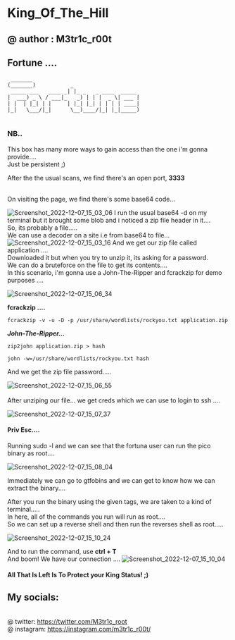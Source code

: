 # King_Of_The_Hill
## @ author : M3tr1c_r00t
## Fortune ....

```
 _______                                  
(_______)           _                     
 _____ ___   ____ _| |_ _   _ ____  _____ 
|  ___) _ \ / ___|_   _) | | |  _ \| ___ |
| |  | |_| | |     | |_| |_| | | | | ____|
|_|   \___/|_|      \__)____/|_| |_|_____)
                                          
```

### NB..
This box has many more ways to gain access than the one i'm gonna provide....
<br> Just be persistent ;) 

After the the usual scans, we find there's an open port, __**3333**__ 

<br> On visiting the page, we find there's some base64 code...

![Screenshot_2022-12-07_15_03_06](https://user-images.githubusercontent.com/99975622/206497811-64b3e05f-5bd8-468a-a4f3-410ab5d1abd6.png)
I run the usual base64 -d on my terminal but it brought some blob and i noticed a zip file header in it....
<br> So, its probably a file.....
<br> We can use a decoder on a site i.e from base64 to file... 
![Screenshot_2022-12-07_15_03_16](https://user-images.githubusercontent.com/99975622/206498236-455ab72d-561f-4ed4-88df-a17653cfd578.png)
And we get our zip file called application ....
<br>Downloaded it but when you try to unzip it, its asking for a password.
<br> We can do a bruteforce on the file to get its contents....
<br> In this scenario, i'm gonna use a John-The-Ripper and fcrackzip for demo purposes ....

![Screenshot_2022-12-07_15_06_34](https://user-images.githubusercontent.com/99975622/206499204-80e24bab-0a03-46f9-ac1e-da670f69be62.png)

__**fcrackzip ....**__
```
fcrackzip -v -u -D -p /usr/share/wordlists/rockyou.txt application.zip

```
**_John-The-Ripper..._**
```
zip2john application.zip > hash

john -w=/usr/share/wordlists/rockyou.txt hash

```
And we get the zip file password.....

![Screenshot_2022-12-07_15_06_55](https://user-images.githubusercontent.com/99975622/206500804-2cd0d1eb-4af4-4f08-a359-8a1ccb390430.png)
<br>
<br>After unziping our file... we get creds which we can use to login to ssh ....

![Screenshot_2022-12-07_15_07_37](https://user-images.githubusercontent.com/99975622/206501407-842c7a4c-d52f-4621-95cd-5faca6a6fde2.png)

#### Priv Esc....
Running sudo -l and we can see that the fortuna user can run the pico binary as root....

![Screenshot_2022-12-07_15_08_04](https://user-images.githubusercontent.com/99975622/206501747-087f1926-1ee9-49bb-a17b-8d2fea553cd1.png)

Immediately we can go to gtfobins and we can get to know how we can extract the binary....

After you run the binary using the given tags, we are taken to a kind of terminal.....
<br>In here, all of the commands you run will run as root....
<br> So we can set up a reverse shell and then run the reverses shell as root.....

![Screenshot_2022-12-07_15_10_24](https://user-images.githubusercontent.com/99975622/206502995-fbb97048-cc91-4ad8-8930-1ae7f5ba4c92.png)

And to run the command, use __**ctrl + T**__
<br>And boom! We have our connection ....
![Screenshot_2022-12-07_15_10_04](https://user-images.githubusercontent.com/99975622/206502204-17a521e6-f163-4fbd-8e4f-2ebb79574ff5.png)

#### All That Is Left Is To Protect your King Status! ;)

## My socials:
<br>@ twitter: https://twitter.com/M3tr1c_root
<br>@ instagram: https://instagram.com/m3tr1c_r00t/
